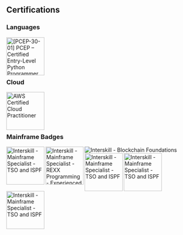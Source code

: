 ## Certifications
<div>
<h3>Languages</h3>
<a href="https://www.credly.com/earner/earned/badge/bd81cb41-6371-45b2-84e5-ea4ee62c9cb1" target="_blank"> <img align="left" src="https://images.credly.com/size/340x340/images/d8017c77-3cc0-4fdf-8e17-62e50632812e/bronze_1_small.png" alt="[PCEP-30-01] PCEP – Certified Entry-Level Python Programmer" height="100px"/></a>
</div>
<br><br><br><br><br>
<div>
<h3>Cloud</h3>
<a href="https://www.credly.com/earner/earned/badge/722748d9-fa32-48cd-a948-cac0f5fafd60" target="_blank"> <img align="left" src="https://images.credly.com/size/340x340/images/00634f82-b07f-4bbd-a6bb-53de397fc3a6/image.png" alt="AWS Certified Cloud Practitioner" height="100px"/> </a>
</div>
<br><br><br><br><br>
<div>
<h3>Mainframe Badges</h3>
<a href="https://www.credly.com/earner/earned/badge/de9c7428-fcb0-4493-ab90-0c19f12f3077" target="_blank"> <img align="left" src="https://images.credly.com/size/340x340/images/6ed66be2-3169-4d8a-b7d3-fb9a579b8393/Interskill_-_Main_Spec_-_TSO-ISPF.png" alt="Interskill - Mainframe Specialist - TSO and ISPF" height="100px"/> </a>
 <a href="https://www.credly.com/earner/earned/badge/bc9346c7-99ff-42fd-ae6b-f5e39aa5daf7" target="_blank"> <img align="left" src="https://images.credly.com/size/340x340/images/21819671-8fd2-4253-8970-a6b6945afef5/Interskill_-_Main_Spec_-_REXX_Pgrm_Exp.png" alt="Interskill - Mainframe Specialist - REXX Programming - Experienced" height="100px"/> </a>
 <a href="https://www.credly.com/earner/earned/badge/3b412219-e14d-49aa-af53-32bc3353fd12" target="_blank"> <img align="left" src="https://images.credly.com/size/340x340/images/5fcf4262-ea46-4c0a-87ab-705389c7512a/Interskill_-_Blockchain_Foundations_-_v2.png" alt="Interskill - Blockchain Foundations"/> </a>
 <a href="https://www.credly.com/earner/earned/badge/de9c7428-fcb0-4493-ab90-0c19f12f3077" target="_blank"> <img align="left" src="https://images.credly.com/size/340x340/images/6ed66be2-3169-4d8a-b7d3-fb9a579b8393/Interskill_-_Main_Spec_-_TSO-ISPF.png" alt="Interskill - Mainframe Specialist - TSO and ISPF" height="100px"/> </a>
 <a href="https://www.credly.com/earner/earned/badge/de9c7428-fcb0-4493-ab90-0c19f12f3077" target="_blank"> <img align="left" src="https://images.credly.com/size/340x340/images/6ed66be2-3169-4d8a-b7d3-fb9a579b8393/Interskill_-_Main_Spec_-_TSO-ISPF.png" alt="Interskill - Mainframe Specialist - TSO and ISPF" height="100px"/> </a>
 <a href="https://www.credly.com/earner/earned/badge/de9c7428-fcb0-4493-ab90-0c19f12f3077" target="_blank"> <img align="left" src="https://images.credly.com/size/340x340/images/6ed66be2-3169-4d8a-b7d3-fb9a579b8393/Interskill_-_Main_Spec_-_TSO-ISPF.png" alt="Interskill - Mainframe Specialist - TSO and ISPF" height="100px"/> </a>
</div>
